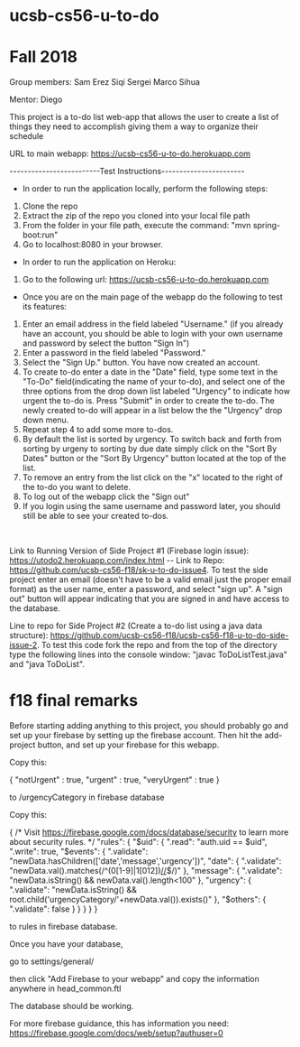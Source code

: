 # ucsb-cs56-u-to-do
# Fall 2018

Group members: 
Sam 
Erez
Siqi
Sergei
Marco
Sihua

Mentor: 
Diego

This project is a to-do list web-app that allows the user to create a list of things they need to accomplish giving them a way to organize their schedule

URL to main webapp: https://ucsb-cs56-u-to-do.herokuapp.com

-------------------------Test Instructions-----------------------
 - In order to run the application locally, perform the following steps:
1. Clone the repo
2. Extract the zip of the repo you cloned into your local file path
3. From the folder in your file path, execute the command: "mvn spring-boot:run"
4. Go to localhost:8080 in your browser.

 - In order to run the application on Heroku:
1. Go to the following url: https://ucsb-cs56-u-to-do.herokuapp.com

 - Once you are on the main page of the webapp do the following to test its features:
1. Enter an email address in the field labeled "Username." (if you already have an account, you should be able to login with your own username and password by select the button "Sign In")
2. Enter a password in the field labeled "Password."
3. Select the "Sign Up." button. You have now created an account. 
4. To create to-do enter a date in the "Date" field, type some text in the "To-Do" field(indicating the name of your to-do), and select one of the three options from the drop down list labeled "Urgency" to indicate how urgent the to-do is. Press "Submit" in order to create the to-do. The newly created to-do will appear in a list below the the "Urgency" drop down menu. 
5. Repeat step 4 to add some more to-dos. 
6. By default the list is sorted by urgency. To switch back and forth from sorting by urgeny to sorting by due date simply click on the "Sort By Dates" button or the "Sort By Urgency" button located at the top of the list.
7. To remove an entry from the list click on the "x" located to the right of the to-do you want to delete. 
8. To log out of the webapp click the "Sign out"
9. If you login using the same username and password later, you should still be able to see your created to-dos.

<br/>

Link to Running Version of Side Project #1 (Firebase login issue): https://utodo2.herokuapp.com/index.html -- Link to Repo:  https://github.com/ucsb-cs56-f18/sk-u-to-do-issue4. To test the side project enter an email (doesn't have to be a valid email just the proper email format) as the user name, enter a password, and select "sign up". A "sign out" button will appear indicating that you are signed in and have access to the database.


Line to repo for Side Project #2 (Create a to-do list using a java data structure): https://github.com/ucsb-cs56-f18/ucsb-cs56-f18-u-to-do-side-issue-2. To test this code fork the repo and from the top of the directory type the following lines into the console window: "javac ToDoListTest.java" and "java ToDoList".


# f18 final remarks

Before starting adding anything to this project, you should probably go and set up your firebase by setting up the firebase account. Then hit the add-project button, and set up your firebase for this webapp. 


Copy this:

{
  "notUrgent" : true,
  "urgent" : true,
  "veryUrgent" : true
}

to /urgencyCategory in firebase database

Copy this:

{
  /* Visit https://firebase.google.com/docs/database/security to learn more about security rules. */
  "rules": {
    "$uid": {
      ".read": "auth.uid == $uid",
      ".write": true,
      "$events": {
        ".validate": "newData.hasChildren(['date','message','urgency'])",
        "date": {
          ".validate": "newData.val().matches(/^(0[1-9]|1[012])[\/](0[1-9]|[12][0-9]|3[01])[\/]((19|20)[0-9][0-9])$/)"
        },
        "message": {
          ".validate": "newData.isString() && newData.val().length<100"
        },
        "urgency": {
          ".validate": "newData.isString() && root.child('urgencyCategory/'+newData.val()).exists()"
        },
        "$others": {
          ".validate": false
        }
      }
    }
  }
}

to rules in firebase database.

Once you have your database,

go to settings/general/

then click "Add Firebase to your webapp"
and copy the information anywhere in head_common.ftl

The database should be working.

For more firebase guidance, this has information you need: https://firebase.google.com/docs/web/setup?authuser=0

